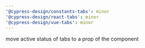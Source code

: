 ```yaml
---
'@cypress-design/constants-tabs': minor
'@cypress-design/react-tabs': minor
'@cypress-design/vue-tabs': minor
---
```


move active status of tabs to a prop of the component
